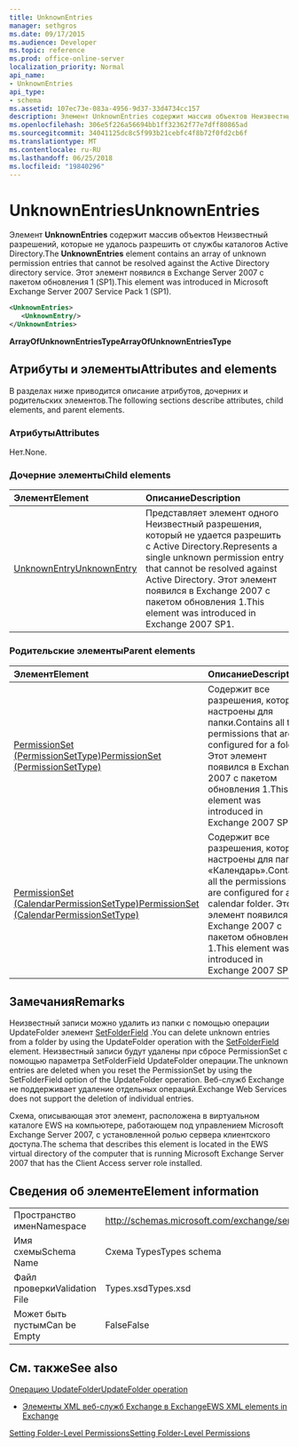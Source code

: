 ```yaml
---
title: UnknownEntries
manager: sethgros
ms.date: 09/17/2015
ms.audience: Developer
ms.topic: reference
ms.prod: office-online-server
localization_priority: Normal
api_name:
- UnknownEntries
api_type:
- schema
ms.assetid: 107ec73e-083a-4956-9d37-33d4734cc157
description: Элемент UnknownEntries содержит массив объектов Неизвестный разрешений, которые не удалось разрешить от службы каталогов Active Directory. Этот элемент появился в Exchange Server 2007 с пакетом обновления 1 (SP1).
ms.openlocfilehash: 306e5f226a56694bb1ff32362f77e7dff80865ad
ms.sourcegitcommit: 34041125dc8c5f993b21cebfc4f8b72f0fd2cb6f
ms.translationtype: MT
ms.contentlocale: ru-RU
ms.lasthandoff: 06/25/2018
ms.locfileid: "19840296"
---
```

# <a name="unknownentries"></a><span data-ttu-id="f5ef2-104">UnknownEntries</span><span class="sxs-lookup"><span data-stu-id="f5ef2-104">UnknownEntries</span></span>

<span data-ttu-id="f5ef2-105">Элемент **UnknownEntries** содержит массив объектов Неизвестный разрешений, которые не удалось разрешить от службы каталогов Active Directory.</span><span class="sxs-lookup"><span data-stu-id="f5ef2-105">The **UnknownEntries** element contains an array of unknown permission entries that cannot be resolved against the Active Directory directory service.</span></span> <span data-ttu-id="f5ef2-106">Этот элемент появился в Exchange Server 2007 с пакетом обновления 1 (SP1).</span><span class="sxs-lookup"><span data-stu-id="f5ef2-106">This element was introduced in Microsoft Exchange Server 2007 Service Pack 1 (SP1).</span></span> 
  
```xml
<UnknownEntries>
   <UnknownEntry/>
</UnknownEntries>
```

 <span data-ttu-id="f5ef2-107">**ArrayOfUnknownEntriesType**</span><span class="sxs-lookup"><span data-stu-id="f5ef2-107">**ArrayOfUnknownEntriesType**</span></span>
## <a name="attributes-and-elements"></a><span data-ttu-id="f5ef2-108">Атрибуты и элементы</span><span class="sxs-lookup"><span data-stu-id="f5ef2-108">Attributes and elements</span></span>

<span data-ttu-id="f5ef2-109">В разделах ниже приводится описание атрибутов, дочерних и родительских элементов.</span><span class="sxs-lookup"><span data-stu-id="f5ef2-109">The following sections describe attributes, child elements, and parent elements.</span></span>
  
### <a name="attributes"></a><span data-ttu-id="f5ef2-110">Атрибуты</span><span class="sxs-lookup"><span data-stu-id="f5ef2-110">Attributes</span></span>

<span data-ttu-id="f5ef2-111">Нет.</span><span class="sxs-lookup"><span data-stu-id="f5ef2-111">None.</span></span>
  
### <a name="child-elements"></a><span data-ttu-id="f5ef2-112">Дочерние элементы</span><span class="sxs-lookup"><span data-stu-id="f5ef2-112">Child elements</span></span>

|<span data-ttu-id="f5ef2-113">**Элемент**</span><span class="sxs-lookup"><span data-stu-id="f5ef2-113">**Element**</span></span>|<span data-ttu-id="f5ef2-114">**Описание**</span><span class="sxs-lookup"><span data-stu-id="f5ef2-114">**Description**</span></span>|
|:-----|:-----|
|[<span data-ttu-id="f5ef2-115">UnknownEntry</span><span class="sxs-lookup"><span data-stu-id="f5ef2-115">UnknownEntry</span></span>](unknownentry.md) <br/> |<span data-ttu-id="f5ef2-116">Представляет элемент одного Неизвестный разрешения, который не удается разрешить с Active Directory.</span><span class="sxs-lookup"><span data-stu-id="f5ef2-116">Represents a single unknown permission entry that cannot be resolved against Active Directory.</span></span> <span data-ttu-id="f5ef2-117">Этот элемент появился в Exchange 2007 с пакетом обновления 1.</span><span class="sxs-lookup"><span data-stu-id="f5ef2-117">This element was introduced in Exchange 2007 SP1.</span></span>  <br/> |
   
### <a name="parent-elements"></a><span data-ttu-id="f5ef2-118">Родительские элементы</span><span class="sxs-lookup"><span data-stu-id="f5ef2-118">Parent elements</span></span>

|<span data-ttu-id="f5ef2-119">**Элемент**</span><span class="sxs-lookup"><span data-stu-id="f5ef2-119">**Element**</span></span>|<span data-ttu-id="f5ef2-120">**Описание**</span><span class="sxs-lookup"><span data-stu-id="f5ef2-120">**Description**</span></span>|
|:-----|:-----|
|[<span data-ttu-id="f5ef2-121">PermissionSet (PermissionSetType)</span><span class="sxs-lookup"><span data-stu-id="f5ef2-121">PermissionSet (PermissionSetType)</span></span>](permissionset-permissionsettype.md) <br/> |<span data-ttu-id="f5ef2-122">Содержит все разрешения, которые настроены для папки.</span><span class="sxs-lookup"><span data-stu-id="f5ef2-122">Contains all the permissions that are configured for a folder.</span></span> <span data-ttu-id="f5ef2-123">Этот элемент появился в Exchange 2007 с пакетом обновления 1.</span><span class="sxs-lookup"><span data-stu-id="f5ef2-123">This element was introduced in Exchange 2007 SP1.</span></span>  <br/> |
|[<span data-ttu-id="f5ef2-124">PermissionSet (CalendarPermissionSetType)</span><span class="sxs-lookup"><span data-stu-id="f5ef2-124">PermissionSet (CalendarPermissionSetType)</span></span>](permissionset-calendarpermissionsettype.md) <br/> |<span data-ttu-id="f5ef2-125">Содержит все разрешения, которые настроены для папки «Календарь».</span><span class="sxs-lookup"><span data-stu-id="f5ef2-125">Contains all the permissions that are configured for a calendar folder.</span></span> <span data-ttu-id="f5ef2-126">Этот элемент появился в Exchange 2007 с пакетом обновления 1.</span><span class="sxs-lookup"><span data-stu-id="f5ef2-126">This element was introduced in Exchange 2007 SP1.</span></span>  <br/> |
   
## <a name="remarks"></a><span data-ttu-id="f5ef2-127">Замечания</span><span class="sxs-lookup"><span data-stu-id="f5ef2-127">Remarks</span></span>

<span data-ttu-id="f5ef2-128">Неизвестный записи можно удалить из папки с помощью операции UpdateFolder элемент [SetFolderField](setfolderfield.md) .</span><span class="sxs-lookup"><span data-stu-id="f5ef2-128">You can delete unknown entries from a folder by using the UpdateFolder operation with the [SetFolderField](setfolderfield.md) element.</span></span> <span data-ttu-id="f5ef2-129">Неизвестный записи будут удалены при сбросе PermissionSet с помощью параметра SetFolderField UpdateFolder операции.</span><span class="sxs-lookup"><span data-stu-id="f5ef2-129">The unknown entries are deleted when you reset the PermissionSet by using the SetFolderField option of the UpdateFolder operation.</span></span> <span data-ttu-id="f5ef2-130">Веб-служб Exchange не поддерживает удаление отдельных операций.</span><span class="sxs-lookup"><span data-stu-id="f5ef2-130">Exchange Web Services does not support the deletion of individual entries.</span></span> 
  
<span data-ttu-id="f5ef2-131">Схема, описывающая этот элемент, расположена в виртуальном каталоге EWS на компьютере, работающем под управлением Microsoft Exchange Server 2007, с установленной ролью сервера клиентского доступа.</span><span class="sxs-lookup"><span data-stu-id="f5ef2-131">The schema that describes this element is located in the EWS virtual directory of the computer that is running Microsoft Exchange Server 2007 that has the Client Access server role installed.</span></span>
  
## <a name="element-information"></a><span data-ttu-id="f5ef2-132">Сведения об элементе</span><span class="sxs-lookup"><span data-stu-id="f5ef2-132">Element information</span></span>

|||
|:-----|:-----|
|<span data-ttu-id="f5ef2-133">Пространство имен</span><span class="sxs-lookup"><span data-stu-id="f5ef2-133">Namespace</span></span>  <br/> |http://schemas.microsoft.com/exchange/services/2006/types  <br/> |
|<span data-ttu-id="f5ef2-134">Имя схемы</span><span class="sxs-lookup"><span data-stu-id="f5ef2-134">Schema Name</span></span>  <br/> |<span data-ttu-id="f5ef2-135">Схема Types</span><span class="sxs-lookup"><span data-stu-id="f5ef2-135">Types schema</span></span>  <br/> |
|<span data-ttu-id="f5ef2-136">Файл проверки</span><span class="sxs-lookup"><span data-stu-id="f5ef2-136">Validation File</span></span>  <br/> |<span data-ttu-id="f5ef2-137">Types.xsd</span><span class="sxs-lookup"><span data-stu-id="f5ef2-137">Types.xsd</span></span>  <br/> |
|<span data-ttu-id="f5ef2-138">Может быть пустым</span><span class="sxs-lookup"><span data-stu-id="f5ef2-138">Can be Empty</span></span>  <br/> |<span data-ttu-id="f5ef2-139">False</span><span class="sxs-lookup"><span data-stu-id="f5ef2-139">False</span></span>  <br/> |
   
## <a name="see-also"></a><span data-ttu-id="f5ef2-140">См. также</span><span class="sxs-lookup"><span data-stu-id="f5ef2-140">See also</span></span>



[<span data-ttu-id="f5ef2-141">Операцию UpdateFolder</span><span class="sxs-lookup"><span data-stu-id="f5ef2-141">UpdateFolder operation</span></span>](updatefolder-operation.md)


- [<span data-ttu-id="f5ef2-142">Элементы XML веб-служб Exchange в Exchange</span><span class="sxs-lookup"><span data-stu-id="f5ef2-142">EWS XML elements in Exchange</span></span>](ews-xml-elements-in-exchange.md)


[<span data-ttu-id="f5ef2-143">Setting Folder-Level Permissions</span><span class="sxs-lookup"><span data-stu-id="f5ef2-143">Setting Folder-Level Permissions</span></span>](http://msdn.microsoft.com/library/c7530e86-5112-401c-b10a-9c054ae59f07%28Office.15%29.aspx)

